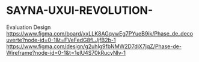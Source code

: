 # SAYNA-UXUI-REVOLUTION-
Evaluation Design
https://www.figma.com/board/xxLLK8AGqvwEg7PYueB9ik/Phase_de_decouverte?node-id=0-1&t=FVeFedG8fLJjfB2b-1
https://www.figma.com/design/g2uhIg9fbNMW2D7djX7jqZ/Phase-de-Wireframe?node-id=0-1&t=1elU4S70kRucyNlv-1
